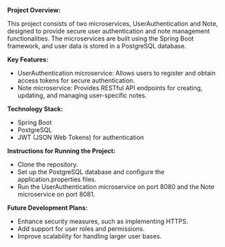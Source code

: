 **Project Overview:**

This project consists of two microservices, UserAuthentication and Note, designed to provide secure user authentication and note management functionalities. The microservices are built using the Spring Boot framework, and user data is stored in a PostgreSQL database.

**Key Features:**

* UserAuthentication microservice: Allows users to register and obtain access tokens for secure authentication.  
* Note microservice: Provides RESTful API endpoints for creating, updating, and managing user-specific notes.

**Technology Stack:**

* Spring Boot  
* PostgreSQL  
* JWT (JSON Web Tokens) for authentication

**Instructions for Running the Project:**

* Clone the repository.  
* Set up the PostgreSQL database and configure the application.properties files.  
* Run the UserAuthentication microservice on port 8080 and the Note microservice on port 8081.  

**Future Development Plans:**

* Enhance security measures, such as implementing HTTPS.  
* Add support for user roles and permissions.  
* Improve scalability for handling larger user bases.  
